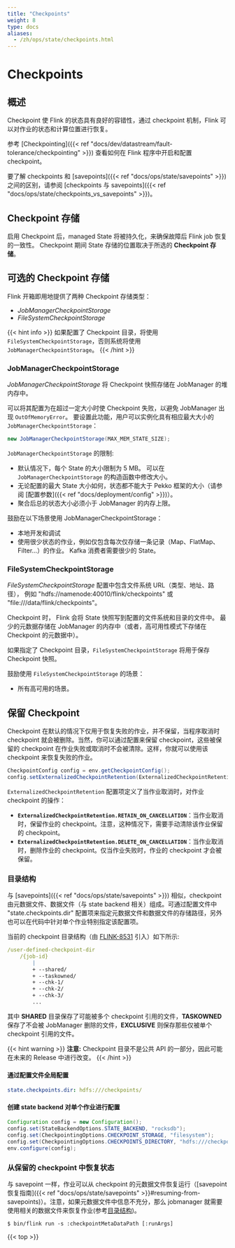 ```yaml
---
title: "Checkpoints"
weight: 8
type: docs
aliases:
  - /zh/ops/state/checkpoints.html
---
```

<!--
Licensed to the Apache Software Foundation (ASF) under one
or more contributor license agreements.  See the NOTICE file
distributed with this work for additional information
regarding copyright ownership.  The ASF licenses this file
to you under the Apache License, Version 2.0 (the
"License"); you may not use this file except in compliance
with the License.  You may obtain a copy of the License at

  http://www.apache.org/licenses/LICENSE-2.0

Unless required by applicable law or agreed to in writing,
software distributed under the License is distributed on an
"AS IS" BASIS, WITHOUT WARRANTIES OR CONDITIONS OF ANY
KIND, either express or implied.  See the License for the
specific language governing permissions and limitations
under the License.
-->

# Checkpoints

## 概述
Checkpoint 使 Flink 的状态具有良好的容错性，通过 checkpoint 机制，Flink 可以对作业的状态和计算位置进行恢复。

参考 [Checkpointing]({{< ref "docs/dev/datastream/fault-tolerance/checkpointing" >}}) 查看如何在 Flink 程序中开启和配置 checkpoint。

要了解 checkpoints 和 [savepoints]({{< ref "docs/ops/state/savepoints" >}}) 之间的区别，请参阅 [checkpoints 与 savepoints]({{< ref "docs/ops/state/checkpoints_vs_savepoints" >}})。

## Checkpoint 存储

启用 Checkpoint 后，managed State 将被持久化，来确保故障后 Flink job 恢复的一致性。
Checkpoint 期间 State 存储的位置取决于所选的 **Checkpoint 存储**。

## 可选的 Checkpoint 存储

Flink 开箱即用地提供了两种 Checkpoint 存储类型：

- *JobManagerCheckpointStorage*
- *FileSystemCheckpointStorage*

{{< hint info >}}
如果配置了 Checkpoint 目录，将使用 `FileSystemCheckpointStorage`，否则系统将使用 `JobManagerCheckpointStorage`。
{{< /hint >}}

### JobManagerCheckpointStorage

*JobManagerCheckpointStorage* 将 Checkpoint 快照存储在 JobManager 的堆内存中。

可以将其配置为在超过一定大小时使 Checkpoint 失败，以避免 JobManager 出现 `OutOfMemoryError`。 
要设置此功能，用户可以实例化具有相应最大大小的 `JobManagerCheckpointStorage`：

```java
new JobManagerCheckpointStorage(MAX_MEM_STATE_SIZE);
```

`JobManagerCheckpointStorage` 的限制:

- 默认情况下，每个 State 的大小限制为 5 MB。 可以在 `JobManagerCheckpointStorage` 的构造函数中修改大小。
- 无论配置的最大 State 大小如何，状态都不能大于 Pekko 框架的大小（请参阅 [配置参数]({{< ref "docs/deployment/config" >}})）。
- 聚合后总的状态大小必须小于 JobManager 的内存上限。

鼓励在以下场景使用 JobManagerCheckpointStorage：

- 本地开发和调试
- 使用很少状态的作业，例如仅包含每次仅存储一条记录（Map、FlatMap、Filter...）的作业。 Kafka 消费者需要很少的 State。

### FileSystemCheckpointStorage

*FileSystemCheckpointStorage* 配置中包含文件系统 URL（类型、地址、路径），
例如 "hdfs://namenode:40010/flink/checkpoints" 或 "file:///data/flink/checkpoints"。

Checkpoint 时， Flink 会将 State 快照写到配置的文件系统和目录的文件中。
最少的元数据存储在 JobManager 的内存中（或者，高可用性模式下存储在 Checkpoint 的元数据中）。

如果指定了 Checkpoint 目录，`FileSystemCheckpointStorage` 将用于保存 Checkpoint 快照。

鼓励使用 `FileSystemCheckpointStorage` 的场景：

- 所有高可用的场景。

## 保留 Checkpoint

Checkpoint 在默认的情况下仅用于恢复失败的作业，并不保留，当程序取消时 checkpoint 就会被删除。当然，你可以通过配置来保留 checkpoint，这些被保留的 checkpoint 在作业失败或取消时不会被清除。这样，你就可以使用该 checkpoint 来恢复失败的作业。

```java
CheckpointConfig config = env.getCheckpointConfig();
config.setExternalizedCheckpointRetention(ExternalizedCheckpointRetention.RETAIN_ON_CANCELLATION);
```

`ExternalizedCheckpointRetention` 配置项定义了当作业取消时，对作业 checkpoint 的操作：
- **`ExternalizedCheckpointRetention.RETAIN_ON_CANCELLATION`**：当作业取消时，保留作业的 checkpoint。注意，这种情况下，需要手动清除该作业保留的 checkpoint。
- **`ExternalizedCheckpointRetention.DELETE_ON_CANCELLATION`**：当作业取消时，删除作业的 checkpoint。仅当作业失败时，作业的 checkpoint 才会被保留。

### 目录结构

与 [savepoints]({{< ref "docs/ops/state/savepoints" >}}) 相似，checkpoint 由元数据文件、数据文件（与 state backend 相关）组成。可通过配置文件中 "state.checkpoints.dir" 配置项来指定元数据文件和数据文件的存储路径，另外也可以在代码中针对单个作业特别指定该配置项。

当前的 checkpoint 目录结构（由 [FLINK-8531](https://issues.apache.org/jira/browse/FLINK-8531) 引入）如下所示:

```yaml
/user-defined-checkpoint-dir
    /{job-id}
        |
        + --shared/
        + --taskowned/
        + --chk-1/
        + --chk-2/
        + --chk-3/
        ...
```

其中 **SHARED** 目录保存了可能被多个 checkpoint 引用的文件，**TASKOWNED** 保存了不会被 JobManager 删除的文件，**EXCLUSIVE** 则保存那些仅被单个 checkpoint 引用的文件。

{{< hint warning >}}
**注意:** Checkpoint 目录不是公共 API 的一部分，因此可能在未来的 Release 中进行改变。
{{< /hint >}}

#### 通过配置文件全局配置

```yaml
state.checkpoints.dir: hdfs:///checkpoints/
```

#### 创建 state backend 对单个作业进行配置

```java
Configuration config = new Configuration();
config.set(StateBackendOptions.STATE_BACKEND, "rocksdb");
config.set(CheckpointingOptions.CHECKPOINT_STORAGE, "filesystem");
config.set(CheckpointingOptions.CHECKPOINTS_DIRECTORY, "hdfs:///checkpoints-data/");
env.configure(config);
```

### 从保留的 checkpoint 中恢复状态

与 savepoint 一样，作业可以从 checkpoint 的元数据文件恢复运行（[savepoint恢复指南]({{< ref "docs/ops/state/savepoints" >}}#resuming-from-savepoints)）。注意，如果元数据文件中信息不充分，那么 jobmanager 就需要使用相关的数据文件来恢复作业(参考[目录结构](#directory-structure))。

```shell
$ bin/flink run -s :checkpointMetaDataPath [:runArgs]
```

{{< top >}}
